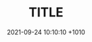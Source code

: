 ---
title: TITLE
date: 2021-09-24 10:10:10 +1010
categories: [Animal, Insect]
tags: [post]     # TAG names should always be lowercase
---